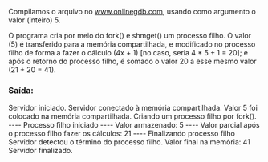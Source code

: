 Compilamos o arquivo no www.onlinegdb.com, usando como argumento o valor (inteiro) 5.

O programa cria por meio do fork() e shmget() um processo filho. O valor (5) é transferido para a memória compartilhada, e modificado no processo filho de forma a fazer o cálculo (4x + 1) [no caso, seria 4 * 5 + 1 = 20]; e após o retorno do processo filho, é somado o valor 20 a esse mesmo valor (21 + 20 = 41). 

### Saída:

Servidor iniciado.
Servidor conectado à memória compartilhada.
Valor 5 foi colocado na memória compartilhada.
Criando um processo filho por fork().
---- Processo filho iniciado
---- Valor armazenado: 5
---- Valor parcial após o processo filho fazer os cálculos: 21
---- Finalizando processo filho
Servidor detectou o término do processo filho.
Valor final na memória: 41
Servidor finalizado.
